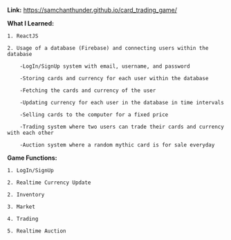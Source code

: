 **Link:** https://samchanthunder.github.io/card_trading_game/ 

**What I Learned:**

    1. ReactJS
    
    2. Usage of a database (Firebase) and connecting users within the database
    
        -LogIn/SignUp system with email, username, and password
        
        -Storing cards and currency for each user within the database
        
        -Fetching the cards and currency of the user
        
        -Updating currency for each user in the database in time intervals
        
        -Selling cards to the computer for a fixed price
        
        -Trading system where two users can trade their cards and currency with each other
        
        -Auction system where a random mythic card is for sale everyday

**Game Functions:**

    1. LogIn/SignUp
    
    2. Realtime Currency Update
    
    2. Inventory
    
    3. Market
    
    4. Trading
    
    5. Realtime Auction
